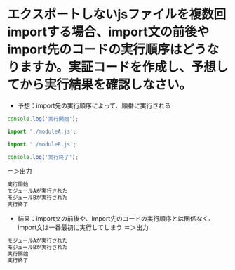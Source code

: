 # エクスポートしないjsファイルを複数回importする場合、import文の前後やimport先のコードの実行順序はどうなりますか。実証コードを作成し、予想してから実行結果を確認しなさい。

- 予想：import先の実行順序によって、順番に実行される

``` javascript
console.log('実行開始');

import './moduleA.js';

import './moduleB.js';

console.log('実行終了');
```
＝＞出力

```bash
実行開始
モジュールAが実行された
モジュールBが実行された
実行終了
```

- 結果：import文の前後や、import先のコードの実行順序とは関係なく、import文は一番最初に実行してしまう
＝＞出力

```bash
モジュールAが実行された
モジュールBが実行された
実行開始
実行終了
```